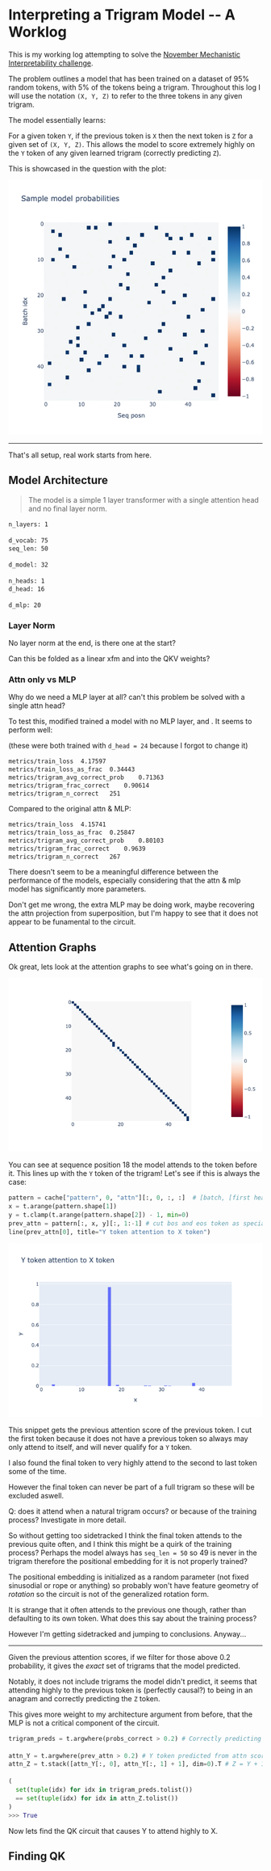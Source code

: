 # Interpreting a Trigram Model -- A Worklog

This is my working log attempting to solve the [November Mechanistic Interpretability challenge](https://arena3-chapter1-transformer-interp.streamlit.app/~/+/Monthly_Algorithmic_Problems#trigrams-november-2024).

The problem outlines a model that has been trained on a dataset of 95% random tokens, with 5% of the tokens being a trigram. Throughout this log I will use the notation `(X, Y, Z)` to refer to the three tokens in any given trigram.

The model essentially learns:

For a given token `Y`, if the previous token is `X` then the next token is `Z` for a given set of `(X, Y, Z)`. This allows the model to score extremely highly on the `Y` token of any given learned trigram (correctly predicting `Z`).

This is showcased in the question with the plot:

![Sample model probabilities](../assets/trigram_worklog/sample_probs.png)

______________________________________________________________________

That's all setup, real work starts from here.

## Model Architecture

> The model is a simple 1 layer transformer with a single attention head and no final layer norm.

```
n_layers: 1

d_vocab: 75
seq_len: 50

d_model: 32

n_heads: 1
d_head: 16

d_mlp: 20
```

### Layer Norm

No layer norm at the end, is there one at the start?

Can this be folded as a linear xfm and into the QKV weights?

### Attn only vs MLP

Why do we need a MLP layer at all? can't this problem be solved with a single attn head?

To test this, modified trained a model with no MLP layer, and . It seems to perform well:

(these were both trained with `d_head = 24` because I forgot to change it)

```
metrics/train_loss	4.17597
metrics/train_loss_as_frac	0.34443
metrics/trigram_avg_correct_prob	0.71363
metrics/trigram_frac_correct	0.90614
metrics/trigram_n_correct	251
```

Compared to the original attn & MLP:

```
metrics/train_loss	4.15741
metrics/train_loss_as_frac	0.25847
metrics/trigram_avg_correct_prob	0.80103
metrics/trigram_frac_correct	0.9639
metrics/trigram_n_correct	267
```

There doesn't seem to be a meaningful difference between the performance of the models, especially considering that the attn & mlp model has significantly more parameters.

Don't get me wrong, the extra MLP may be doing work, maybe recovering the attn projection from superposition, but I'm happy to see that it does not appear to be funamental to the circuit.

## Attention Graphs

Ok great, lets look at the attention graphs to see what's going on in there.

![Attention Patterns](../assets/trigram_worklog/trigram_attn_pattern.png)

You can see at sequence position 18 the model attends to the token before it. This lines up with the `Y` token of the trigram! Let's see if this is always the case:

```python
pattern = cache["pattern", 0, "attn"][:, 0, :, :]  # [batch, [first head], seq_q, seq_k]
x = t.arange(pattern.shape[1])
y = t.clamp(t.arange(pattern.shape[2]) - 1, min=0)
prev_attn = pattern[:, x, y][:, 1:-1] # cut bos and eos token as special cases.
line(prev_attn[0], title="Y token attention to X token")
```

![Y token attention to X token](../assets/trigram_worklog/bar_y_attn_x.png)

This snippet gets the previous attention score of the previous token. I cut the first token because it does not have a previous token so always may only attend to itself, and will never qualify for a `Y` token.

I also found the final token to very highly attend to the second to last token some of the time.

However the final token can never be part of a full trigram so these will be excluded aswell.

Q: does it attend when a natural trigram occurs? or because of the training process? Investigate in more detail.

So without getting too sidetracked I think the final token attends to the previous quite often, and I think this might be a quirk of the training process? Perhaps the model always has `seq_len = 50` so 49 is never in the trigram therefore the positional embedding for it is not properly trained?

The positional embedding is initialized as a random parameter (not fixed sinusodial or rope or anything) so probably won't have feature geometry of _rotation_ so the circuit is not of the generalized rotation form.

It is strange that it often attends to the previous one though, rather than defaulting to its own token. What does this say about the training process?

However I'm getting sidetracked and jumping to conclusions. Anyway...

---

Given the previous attention scores, if we filter for those above 0.2 probability, it gives the _exact_ set of trigrams that the model predicted.

Notably, it does not include trigrams the model didn't predict, it seems that attending highly to the previous token is (perfectly causal?) to being in an anagram and correctly predicting the `Z` token.

This gives more weight to my architecture argument from before, that the MLP is not a critical component of the circuit.

```python
trigram_preds = t.argwhere(probs_correct > 0.2) # Correctly predicting logits (Z token)

attn_Y = t.argwhere(prev_attn > 0.2) # Y token predicted from attn scores
attn_Z = t.stack([attn_Y[:, 0], attn_Y[:, 1] + 1], dim=0).T # Z = Y + 1

(
  set(tuple(idx) for idx in trigram_preds.tolist())
  == set(tuple(idx) for idx in attn_Z.tolist())
)
>>> True
```

Now lets find the QK circuit that causes Y to attend highly to X.

## Finding QK


